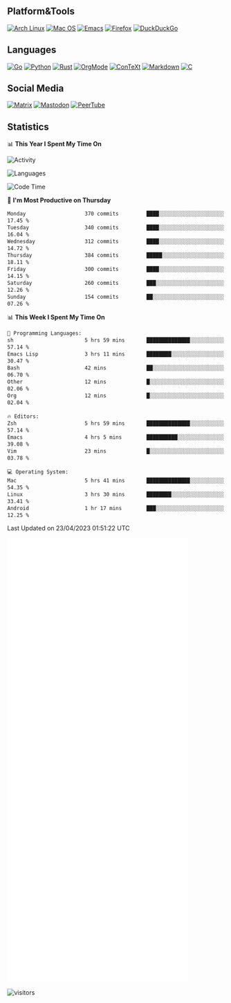 ## Platform&Tools

[![Arch Linux](https://img.shields.io/badge/ArchLinux-1793D1?logo=arch-linux&logoColor=fff&style=flat-square)](https://archlinux.org/)
[![Mac OS](https://img.shields.io/badge/MacOS-000000?style=flat-square&logo=macos&logoColor=F0F0F0)](https://www.apple.com/macos/)
[![Emacs](https://img.shields.io/badge/Emacs-%237F5AB6.svg?&style=flat-square&logo=gnu-emacs&logoColor=white)](https://www.gnu.org/software/emacs/)
[![Firefox](https://img.shields.io/badge/Firefox-FF7139?style=flat-square&logo=Firefox-Browser&logoColor=white)](https://firefox.com/)
[![DuckDuckGo](https://img.shields.io/badge/DuckDuckGo-DE5833?style=flat-square&logo=DuckDuckGo&logoColor=white)](https://duckduckgo.com/)

## Languages

[![Go](https://img.shields.io/badge/Golang-%2300ADD8.svg?style=flat-square&logo=go&logoColor=white)](https://golang.org/)
[![Python](https://img.shields.io/badge/Python-3670A0?style=flat-square&logo=python&logoColor=ffdd54)](https://www.python.org/)
[![Rust](https://img.shields.io/badge/Rust-%23000000.svg?style=flat-square&logo=rust&logoColor=white)](https://www.rust-lang.org/)
[![OrgMode](https://img.shields.io/badge/OrgMode-%23000000.svg?style=flat-square&logo=org&logoColor=white)](https://orgmode.org/)
[![ConTeXt](https://img.shields.io/badge/ConTeXt-%23008080.svg?style=flat-square&logo=latex&logoColor=white)](https://contextgarden.net/)
[![Markdown](https://img.shields.io/badge/MarkDown-%23000000.svg?style=flat-square&logo=markdown&logoColor=white)](https://daringfireball.net/projects/markdown/)
[![C](https://img.shields.io/badge/C-%2300599C.svg?style=flat-square&logo=c&logoColor=white)](https://www.iso.org/standard/74528.html)

## Social Media
<!--[![Telegram](https://img.shields.io/badge/SteamedFish-2CA5E0?style=social&logo=telegram&logoColor=white)](https://t.me/SteamedFish)-->

[![Matrix](https://img.shields.io/badge/SteamedFish-2CA5E0?style=social&logo=matrix&logoColor=black)](https://matrix.to/#/@i:steamedfish.org)
[![Mastodon](https://img.shields.io/mastodon/follow/109596467238113271?domain=https%3A%2F%2Fmastodon.steamedfish.org%2F&style=social)](https://steamedfish.org/@SteamedFish)
[![PeerTube](https://img.shields.io/badge/PeerTube-23000000.svg?logo=peertube&style=social)](https://peertube.steamedfish.org/)

## Statistics


📊 **This Year I Spent My Time On** 

![Activity](https://wakatime.com/share/@SteamedFish/7529f30a-f1b7-40a4-8d09-e6d855cb7a13.png)

![Languages](https://wakatime.com/share/@SteamedFish/1c5e5366-0e9e-40d8-ac85-d630f61b69c6.svg)

<!--START_SECTION:waka-->
![Code Time](http://img.shields.io/badge/Code%20Time-2%2C417%20hrs%2042%20mins-blue)

📅 **I'm Most Productive on Thursday** 

```text
Monday                   370 commits         ████░░░░░░░░░░░░░░░░░░░░░   17.45 % 
Tuesday                  340 commits         ████░░░░░░░░░░░░░░░░░░░░░   16.04 % 
Wednesday                312 commits         ████░░░░░░░░░░░░░░░░░░░░░   14.72 % 
Thursday                 384 commits         █████░░░░░░░░░░░░░░░░░░░░   18.11 % 
Friday                   300 commits         ████░░░░░░░░░░░░░░░░░░░░░   14.15 % 
Saturday                 260 commits         ███░░░░░░░░░░░░░░░░░░░░░░   12.26 % 
Sunday                   154 commits         ██░░░░░░░░░░░░░░░░░░░░░░░   07.26 % 
```


📊 **This Week I Spent My Time On** 

```text
💬 Programming Languages: 
sh                       5 hrs 59 mins       ██████████████░░░░░░░░░░░   57.14 % 
Emacs Lisp               3 hrs 11 mins       ████████░░░░░░░░░░░░░░░░░   30.47 % 
Bash                     42 mins             ██░░░░░░░░░░░░░░░░░░░░░░░   06.70 % 
Other                    12 mins             █░░░░░░░░░░░░░░░░░░░░░░░░   02.06 % 
Org                      12 mins             █░░░░░░░░░░░░░░░░░░░░░░░░   02.04 % 

🔥 Editors: 
Zsh                      5 hrs 59 mins       ██████████████░░░░░░░░░░░   57.14 % 
Emacs                    4 hrs 5 mins        ██████████░░░░░░░░░░░░░░░   39.08 % 
Vim                      23 mins             █░░░░░░░░░░░░░░░░░░░░░░░░   03.78 % 

💻 Operating System: 
Mac                      5 hrs 41 mins       ██████████████░░░░░░░░░░░   54.35 % 
Linux                    3 hrs 30 mins       ████████░░░░░░░░░░░░░░░░░   33.41 % 
Android                  1 hr 17 mins        ███░░░░░░░░░░░░░░░░░░░░░░   12.25 % 
```


 Last Updated on 23/04/2023 01:51:22 UTC
<!--END_SECTION:waka-->


![Metrics](https://github.com/SteamedFish/SteamedFish/blob/master/github-metrics.svg)


![visitors](https://visitor-badge.laobi.icu/badge?page_id=SteamedFish.SteamedFish)
